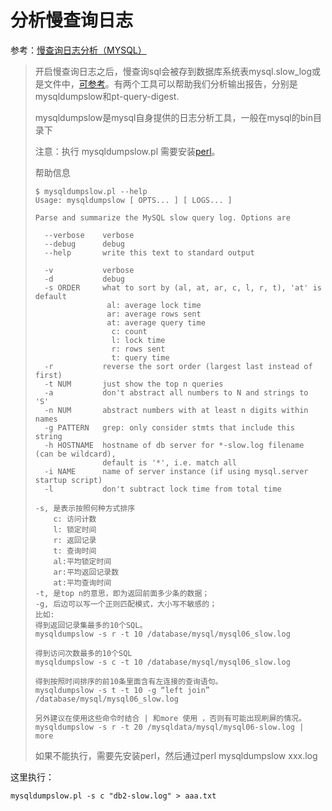 # 分析慢查询日志

参考：[慢查询日志分析（MYSQL）](https://www.cnblogs.com/peter-yan/p/8670005.html)

> 开启慢查询日志之后，慢查询sql会被存到数据库系统表mysql.slow_log或是文件中，[可参考](http://www.cnblogs.com/peter-yan/p/8669668.html)。有两个工具可以帮助我们分析输出报告，分别是mysqldumpslow和pt-query-digest.
>
> mysqldumpslow是mysql自身提供的日志分析工具，一般在mysql的bin目录下
>
> 注意：执行 mysqldumpslow.pl 需要安装[perl](https://www.perl.org/get.html)。
>
> 帮助信息
>
> ```
> $ mysqldumpslow.pl --help
> Usage: mysqldumpslow [ OPTS... ] [ LOGS... ]
> 
> Parse and summarize the MySQL slow query log. Options are
> 
>   --verbose    verbose
>   --debug      debug
>   --help       write this text to standard output
> 
>   -v           verbose
>   -d           debug
>   -s ORDER     what to sort by (al, at, ar, c, l, r, t), 'at' is default
>                 al: average lock time
>                 ar: average rows sent
>                 at: average query time
>                  c: count
>                  l: lock time
>                  r: rows sent
>                  t: query time
>   -r           reverse the sort order (largest last instead of first)
>   -t NUM       just show the top n queries
>   -a           don't abstract all numbers to N and strings to 'S'
>   -n NUM       abstract numbers with at least n digits within names
>   -g PATTERN   grep: only consider stmts that include this string
>   -h HOSTNAME  hostname of db server for *-slow.log filename (can be wildcard),
>                default is '*', i.e. match all
>   -i NAME      name of server instance (if using mysql.server startup script)
>   -l           don't subtract lock time from total time
> ```
>
> ```
> -s, 是表示按照何种方式排序
>     c: 访问计数
>     l: 锁定时间
>     r: 返回记录
>     t: 查询时间
>     al:平均锁定时间
>     ar:平均返回记录数
>     at:平均查询时间
> -t, 是top n的意思，即为返回前面多少条的数据；
> -g, 后边可以写一个正则匹配模式，大小写不敏感的；
> 比如:
> 得到返回记录集最多的10个SQL。
> mysqldumpslow -s r -t 10 /database/mysql/mysql06_slow.log
> 
> 得到访问次数最多的10个SQL
> mysqldumpslow -s c -t 10 /database/mysql/mysql06_slow.log
> 
> 得到按照时间排序的前10条里面含有左连接的查询语句。
> mysqldumpslow -s t -t 10 -g “left join” /database/mysql/mysql06_slow.log
> 
> 另外建议在使用这些命令时结合 | 和more 使用 ，否则有可能出现刷屏的情况。
> mysqldumpslow -s r -t 20 /mysqldata/mysql/mysql06-slow.log | more
> ```
>
> 如果不能执行，需要先安装perl，然后通过perl mysqldumpslow xxx.log

这里执行：

```shell
mysqldumpslow.pl -s c "db2-slow.log" > aaa.txt
```







